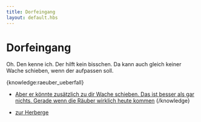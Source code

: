 ```yaml
---
title: Dorfeingang
layout: default.hbs
---
```


# Dorfeingang

Oh. Den kenne ich. Der hilft kein bisschen.
Da kann auch gleich keiner Wache schieben, wenn der aufpassen soll.

{knowledge:raeuber_ueberfall}
* [Aber er könnte zusätzlich zu dir Wache schieben. Das ist besser als gar nichts. Gerade wenn die Räuber wirklich heute kommen](/dorfeingang/befinden_unterstuetzen)
{/knowledge}

* [zur Herberge](herberge/index)

